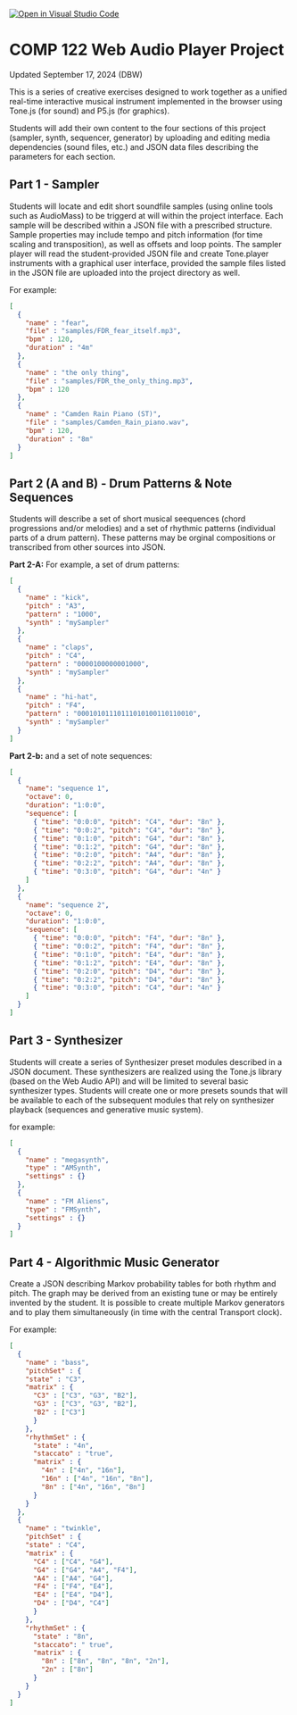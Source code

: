 [![Open in Visual Studio Code](https://classroom.github.com/assets/open-in-vscode-2e0aaae1b6195c2367325f4f02e2d04e9abb55f0b24a779b69b11b9e10269abc.svg)](https://classroom.github.com/online_ide?assignment_repo_id=16563223&assignment_repo_type=AssignmentRepo)
# COMP 122 Web Audio Player Project

Updated September 17, 2024 (DBW)

This is a series of creative exercises designed to work together as a unified real-time interactive musical instrument implemented in the browser using Tone.js (for sound) and P5.js (for graphics).

Students will add their own content to the four sections of this project (sampler, synth, sequencer, generator) by uploading and editing media dependencies (sound files, etc.) and JSON data files describing the parameters for each section.

## Part 1 - Sampler

Students will locate and edit short soundfile samples (using online tools such as AudioMass) to be triggerd at will within the project interface. Each sample will be described within a JSON file with a prescribed structure. Sample properties may include tempo and pitch information (for time scaling and transposition), as well as offsets and loop points. The sampler player will read the student-provided JSON file and create Tone.player instruments with a graphical user interface, provided the sample files listed in the JSON file are uploaded into the project directory as well.

For example:
```json
[
  {
    "name" : "fear",
    "file" : "samples/FDR_fear_itself.mp3",
    "bpm" : 120,
    "duration" : "4m"
  },
  {
    "name" : "the only thing",
    "file" : "samples/FDR_the_only_thing.mp3",
    "bpm" : 120
  },
  {
    "name" : "Camden Rain Piano (ST)",
    "file" : "samples/Camden_Rain_piano.wav",
    "bpm" : 120,
    "duration" : "8m"
  }
]
```

## Part 2 (A and B) - Drum Patterns & Note Sequences
Students will describe a set of short musical seequences (chord progressions and/or melodies) and a set of rhythmic patterns (individual parts of a drum pattern). These patterns may be orginal compositions or transcribed from other sources into JSON.

**Part 2-A:** For example, a set of drum patterns:
```json
[
  {
    "name" : "kick",
    "pitch" : "A3",
    "pattern" : "1000",
    "synth" : "mySampler"
  },
  {
    "name" : "claps",
    "pitch" : "C4",
    "pattern" : "0000100000001000",
    "synth" : "mySampler"
  },
  {
    "name" : "hi-hat",
    "pitch" : "F4",
    "pattern" : "00010101110111010100110110010",
    "synth" : "mySampler"
  }
]
```
**Part 2-b:** and a set of note sequences:
```json
[
  {
    "name": "sequence 1",
    "octave": 0,
    "duration": "1:0:0",
    "sequence": [
      { "time": "0:0:0", "pitch": "C4", "dur": "8n" },
      { "time": "0:0:2", "pitch": "C4", "dur": "8n" },
      { "time": "0:1:0", "pitch": "G4", "dur": "8n" },
      { "time": "0:1:2", "pitch": "G4", "dur": "8n" },
      { "time": "0:2:0", "pitch": "A4", "dur": "8n" },
      { "time": "0:2:2", "pitch": "A4", "dur": "8n" },
      { "time": "0:3:0", "pitch": "G4", "dur": "4n" }
    ]
  },
  {
    "name": "sequence 2",
    "octave": 0,
    "duration": "1:0:0",
    "sequence": [
      { "time": "0:0:0", "pitch": "F4", "dur": "8n" },
      { "time": "0:0:2", "pitch": "F4", "dur": "8n" },
      { "time": "0:1:0", "pitch": "E4", "dur": "8n" },
      { "time": "0:1:2", "pitch": "E4", "dur": "8n" },
      { "time": "0:2:0", "pitch": "D4", "dur": "8n" },
      { "time": "0:2:2", "pitch": "D4", "dur": "8n" },
      { "time": "0:3:0", "pitch": "C4", "dur": "4n" }
    ]
  }
]

```

## Part 3 - Synthesizer
Students will create a series of Synthesizer preset modules described in a JSON document. These synthesizers are realized using the Tone.js library (based on the Web Audio API) and will be limited to several basic synthesizer types. Students will create one or more presets sounds that will be available to each of the subsequent modules that rely on synthesizer playback (sequences and generative music system).

for example:
```json
[
  {
    "name" : "megasynth",
    "type" : "AMSynth",
    "settings" : {}
  },
  {
    "name" : "FM Aliens",
    "type" : "FMSynth",
    "settings" : {}
  }
]
```

## Part 4 - Algorithmic Music Generator
Create a JSON describing Markov probability tables for both rhythm and pitch. The graph may be derived from an existing tune or may be entirely invented by the student. It is possible to create multiple Markov generators and to play them simultaneously (in time with the central Transport clock).

For example:
```json
[
  {
    "name" : "bass",
    "pitchSet" : {
    "state" : "C3",
    "matrix" : {
      "C3" : ["C3", "G3", "B2"],
      "G3" : ["C3", "G3", "B2"],
      "B2" : ["C3"]
      }
    },
    "rhythmSet" : {
      "state" : "4n",
      "staccato" : "true",
      "matrix" : {
        "4n" : ["4n", "16n"],
        "16n" : ["4n", "16n", "8n"],
        "8n" : ["4n", "16n", "8n"]
      }
    }
  },
  {
    "name" : "twinkle",
    "pitchSet" : {
    "state" : "C4",
    "matrix" : {
      "C4" : ["C4", "G4"],
      "G4" : ["G4", "A4", "F4"],
      "A4" : ["A4", "G4"],
      "F4" : ["F4", "E4"],
      "E4" : ["E4", "D4"],
      "D4" : ["D4", "C4"]
      }
    },
    "rhythmSet" : {
      "state" : "8n",
      "staccato": " true",
      "matrix" : {
        "8n" : ["8n", "8n", "8n", "2n"],
        "2n" : ["8n"]
      }
    }
  }
]
```
